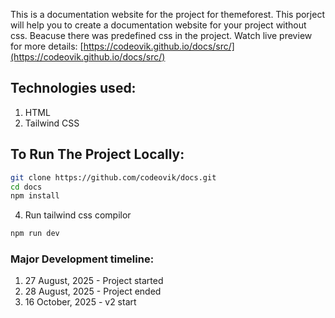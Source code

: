 This is a documentation website for the project for themeforest. This porject will help you to create a documentation website for your project without css. Beacuse there was predefined css in the project. Watch live preview for more details: [https://codeovik.github.io/docs/src/](https://codeovik.github.io/docs/src/)

## Technologies used:
1. HTML
2. Tailwind CSS

## To Run The Project Locally:
```bash
git clone https://github.com/codeovik/docs.git
cd docs
npm install
```
4. Run tailwind css compilor
```bash
npm run dev
```

### Major Development timeline:
1. 27 August, 2025 - Project started
2. 28 August, 2025 - Project ended
3. 16 October, 2025 - v2 start